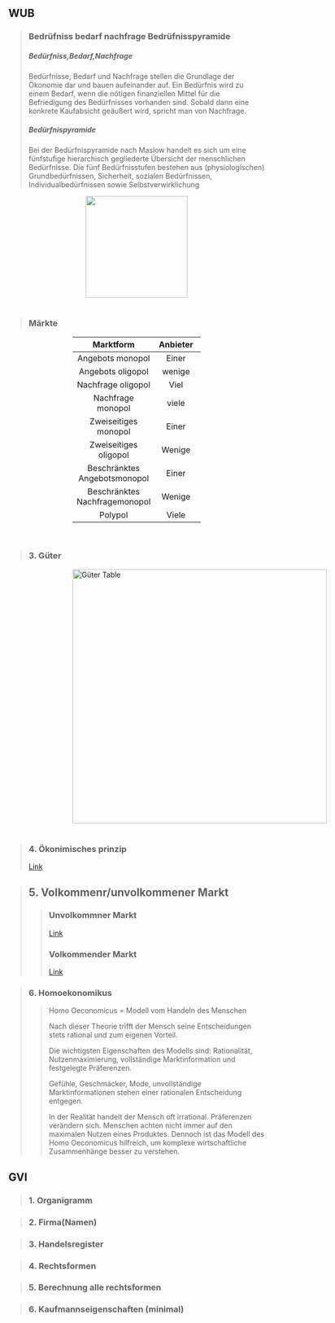 
## WUB


>###  Bedrüfniss bedarf nachfrage Bedrüfnisspyramide
   > #####  Bedürfniss,Bedarf,Nachfrage 
   >Bedürfnisse, Bedarf und Nachfrage stellen die Grundlage der Ökonomie dar und bauen aufeinander auf. Ein Bedürfnis wird zu einem Bedarf, wenn die nötigen finanziellen Mittel für die Befriedigung des Bedürfnisses vorhanden sind. Sobald dann eine konkrete Kaufabsicht geäußert wird, spricht man von Nachfrage.
   > #####  Bedürfnispyramide
   >Bei der Bedürfnispyramide nach Maslow handelt es sich um eine fünfstufige hierarchisch gegliederte Übersicht der menschlichen Bedürfnisse. Die fünf Bedürfnisstufen bestehen aus (physiologischen) Grundbedürfnissen, Sicherheit, sozialen Bedürfnissen, Individualbedürfnissen sowie Selbstverwirklichung
<img src="./assets/images/Bedürfnispyramide.png" style="display: block;margin: 0 auto;width: 200px;">

</br>

>###  Märkte

<div style="margin-left: 25%; margin-right:25%; width:50%">

| Marktform                  | Anbieter | Nachfrage |
| :-------------------------: | :------: | :-------: |
| Angebots monopol            |  Einer   |  viele    |
| Angebots oligopol           | wenige   |  viele    |
| Nachfrage oligopol          |   Viel   |  Wenige   |
| Nachfrage monopol           |  viele   |  Einer    |
| Zweiseitiges monopol        |  Einer   |  Einer    |
| Zweiseitiges oligopol       | Wenige   |  Wenige   |
| Beschränktes Angebotsmonopol |  Einer  |  Wenige   |
| Beschränktes Nachfragemonopol| Wenige  |  Einer    |
| Polypol                     |  Viele  |  viele    |

</div>
</br>

>### 3. Güter
>
<img src="./assets/images/Güter.png" style="height: 500px; width: 500px; margin-left: 25%; margin-right:25%;" alt="Güter Table">
</br></br>



> ### 4.  Ökonimisches prinzip
> [Link](https://simpleclub.com/lessons/kaufmann-frau-im-einzelhandel-verkauferin-okonomisches-prinzip#:~:text=und%20Extremumprinzip%20unterschieden.-,Definition,f%C3%BCr%20die%20Gewinnmaximierung%20von%20Unternehmen.)

> ## 5. Volkommenr/unvolkommener Markt
   >> ###  Unvolkommner Markt 
>> [Link](https://www.bpb.de/kurz-knapp/lexika/lexikon-der-wirtschaft/20934/unvollkommener-markt/)
>>###   Volkommender Markt
   >> [Link](https://www.bpb.de/kurz-knapp/lexika/lexikon-der-wirtschaft/21070/vollkommener-markt/)

>### 6. Homoekonomikus
   >> Homo Oeconomicus = Modell vom Handeln des Menschen
   >>
   >> Nach dieser Theorie trifft der Mensch seine Entscheidungen stets rational und zum eigenen Vorteil.
   >>
   >>  Die wichtigsten Eigenschaften des Modells sind: Rationalität, Nutzenmaximierung, vollständige Marktinformation und festgelegte Präferenzen.
   >>
   >> Gefühle, Geschmäcker, Mode, unvollständige Marktinformationen stehen einer rationalen Entscheidung entgegen.
   >>
   >> In der Realität handelt der Mensch oft irrational. Präferenzen verändern sich.
   >> Menschen achten nicht immer auf den maximalen Nutzen eines Produktes.
   >> Dennoch ist das Modell des Homo Oeconomicus hilfreich, um komplexe wirtschaftliche Zusammenhänge besser zu verstehen.


## GVI
> ### 1. Organigramm

> ### 2. Firma(Namen)

>### 3. Handelsregister

> ### 4. Rechtsformen

> ### 5. Berechnung alle rechtsformen

> ### 6. Kaufmannseigenschaften (minimal)